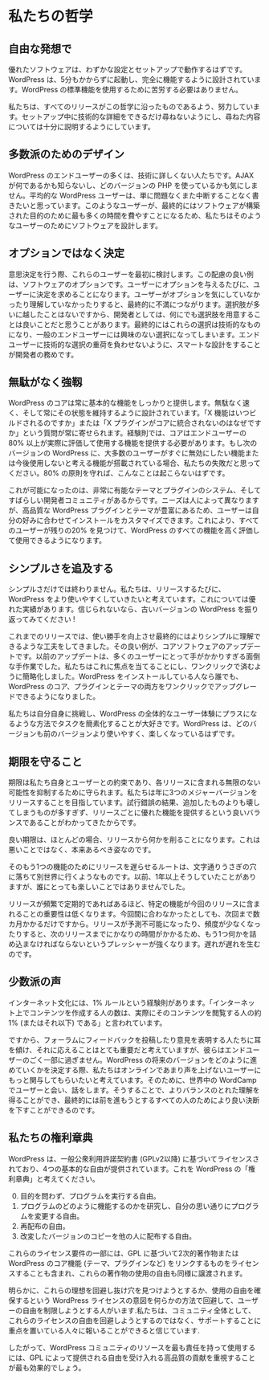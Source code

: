 <!--
# Our Philosophies
-->

# 私たちの哲学

<!--
## Out of the Box
-->

## 自由な発想で

<!--
Great software should work with little configuration and setup. WordPress is designed to get you up and running and fully functional in no longer than five minutes. You shouldn't have to battle to use the standard functionality of WordPress.
-->

優れたソフトウェアは、わずかな設定とセットアップで動作するはずです。WordPress は、5分もかからずに起動し、完全に機能するように設計されています。WordPress の標準機能を使用するために苦労する必要はありません。

<!--
We work hard to make sure that every release is in keeping with this philosophy. We ask for as few technical details as possible during the setup process, as well as providing full explanations of anything we do ask.
-->

私たちは、すべてのリリースがこの哲学に沿ったものであるよう、努力しています。セットアップ中に技術的な詳細をできるだけ尋ねないようにし、尋ねた内容については十分に説明するようにしています。

<!--
## Design for the Majority
-->

## 多数派のためのデザイン

<!--
Many end users of WordPress are non-technically minded. They don't know what AJAX is, nor do they care about which version of PHP they are using. The average WordPress user simply wants to be able to write without problems or interruption. These are the users that we design the software for, as they are ultimately the ones who are going to spend the most time using it for what it was built for.
-->

WordPress のエンドユーザーの多くは、技術に詳しくない人たちです。AJAX が何であるかも知らないし、どのバージョンの PHP を使っているかも気にしません。平均的な WordPress ユーザーは、単に問題なくまた中断することなく書きたいと思っています。このようなユーザーが、最終的にはソフトウェアが構築された目的のために最も多くの時間を費やすことになるため、私たちはそのようなユーザーのためにソフトウェアを設計します。

<!--
## Decisions not Options
-->

## オプションではなく決定

<!--
When making decisions, these are the users we consider first. A great example of this consideration is software options. Every time you give a user an option, you are asking them to make a decision. When a user doesn't care or understand the option, this ultimately leads to frustration. As developers, we sometimes feel that providing options for everything is a good thing, you can never have too many choices, right? Ultimately these choices end up being technical ones, choices that the average end user has no interest in. It's our duty as developers to make smart design decisions, and avoid putting the weight of technical choices on our end users.
-->

意思決定を行う際、これらのユーザーを最初に検討します。この配慮の良い例は、ソフトウェアのオプションです。ユーザーにオプションを与えるたびに、ユーザーに決定を求めることになります。ユーザーがオプションを気にしていなかったり理解していなかったりすると、最終的に不満につながります。選択肢が多いに越したことはないですから、開発者としては、何にでも選択肢を用意することは良いことだと思うことがあります。最終的にはこれらの選択は技術的なものになり、一般のエンドユーザーには興味のない選択になってしまいます。エンドユーザーに技術的な選択の重荷を負わせないように、スマートな設計をすることが開発者の務めです。

<!--
## Clean, Lean, and Mean
-->

## 無駄がなく強靱

<!--
The core of WordPress will always provide a solid array of basic features. It's designed to be lean and fast, and will always stay that way. We are constantly asked "when will X feature be built" or "why isn't X plugin integrated into the core". The rule of thumb is that the core should provide features that 80% or more of end users will actually appreciate and use. If the next version of WordPress comes with a feature that the majority of users immediately want to turn off, or think they'll never use, then we've blown it. If we stick to the 80% principle, then this should never happen.
-->

WordPress のコアは常に基本的な機能をしっかりと提供します。無駄なく速く、そして常にその状態を維持するように設計されています。「X 機能はいつビルドされるのですか」または「X プラグインがコアに統合されないのはなぜですか」という質問が常に寄せられます。経験則では、コアはエンドユーザーの80% 以上が実際に評価して使用する機能を提供する必要があります。もし次のバージョンの WordPress に、大多数のユーザーがすぐに無効にしたい機能または今後使用しないと考える機能が搭載されている場合、私たちの失敗だと思ってください。80% の原則を守れば、こんなことは起こらないはずです。

<!--
We are able to do this because we have a very capable theme and plugin system, and a fantastic developer community. Different people have different needs, and having the sheer number of quality WordPress plugins and themes allows users to customize their installations to their taste. That should allow all users to find the remaining 20% and make all WordPress features those they appreciate and use.
-->

これが可能になったのは、非常に有能なテーマとプラグインのシステム、そしてすばらしい開発者コミュニティがあるからです。ニーズは人によって異なりますが、高品質な WordPress プラグインとテーマが豊富にあるため、ユーザーは自分の好みに合わせてインストールをカスタマイズできます。これにより、すべてのユーザーが残りの20% を見つけて、WordPress のすべての機能を高く評価して使用できるようになります。

<!--
## Striving for Simplicity
-->

## シンプルさを追及する

<!--
We're never done with simplicity. We want to make WordPress easier to use with every single release. We've got a good track record of this; if you don't believe us, then just take a look back at some older versions of WordPress!
-->

シンプルさだけでは終わりません。私たちは、リリースするたびに、WordPress をより使いやすくしていきたいと考えています。これについては優れた実績があります。信じられないなら、古いバージョンの WordPress を振り返ってみてください !

<!--
In past releases, we've taken major steps to improve ease of use and ultimately make things simpler to understand. One great example of this is core software updates. Updating used to be a painful, manual task that was too tricky for a lot of our users. We decided to focus on this, and simplified it down to a single click. Now anyone with a WordPress install can perform one click upgrades on both the core of WordPress, and plugins and themes.
-->

これまでのリリースでは、使い勝手を向上させ最終的にはよりシンプルに理解できるような工夫をしてきました。その良い例が、コアソフトウェアのアップデートです。以前のアップデートは、多くのユーザーにとって手がかかりすぎる面倒な手作業でした。私たちはこれに焦点を当てることにし、ワンクリックで済むように簡略化しました。WordPress をインストールしている人なら誰でも、WordPress のコア、プラグインとテーマの両方をワンクリックでアップグレードできるようになりました。

<!--
We love to challenge ourselves and simplify tasks in ways that are positive for the overall WordPress user experience. Every version of WordPress should be easier and more enjoyable to use than the last.
-->

私たちは自分自身に挑戦し、WordPress の全体的なユーザー体験にプラスになるような方法でタスクを簡素化することが大好きです。WordPress は、どのバージョンも前のバージョンより使いやすく、楽しくなっているはずです。

<!--## Deadlines Are Not Arbitrary-->

## 期限を守ること

<!--
Deadlines are not arbitrary, they're a promise we make to ourselves and our users that helps us rein in the endless possibilities of things that could be a part of every release. We aspire to release three major versions a year because, through trial and error, we've found that to be a good balance between getting cool stuff in each release, but not too much that we end up breaking more than we add.
-->

期限は私たち自身とユーザーとの約束であり、各リリースに含まれる無限のない可能性を抑制するために守られます。私たちは年に3つのメジャーバージョンをリリースすることを目指しています。試行錯誤の結果、追加したものよりも壊してしまうものが多すぎず、リリースごとに優れた機能を提供するという良いバランスであることがわかってきたからです。

<!--
Good deadlines almost always make you trim something from a release. This is not a bad thing, it's what they're supposed to do.
-->

良い期限は、ほとんどの場合、リリースから何かを削ることになります。これは悪いことではなく、本来あるべき姿なのです。

<!--
The route of delaying a release for that one-more-feature is, literally, a rabbit hole. We did that for over a year once, and it wasn't pleasant for anybody.
-->

そのもう1つの機能のためにリリースを遅らせるルートは、文字通りうさぎの穴に落ちて別世界に行くようなものです。以前、1年以上そうしていたことがありますが、誰にとっても楽しいことではありませんでした。

<!--
The more frequent and regular releases are, the less important it is for any particular feature to be in this release. If it doesn't make it for this one, it'll just be a few months before the next one. When releases become unpredictable or few and far between, there's more pressure to try and squeeze in that one more thing because it's going to be so long before the next one. Delay begets delay.
-->

リリースが頻繁で定期的であればあるほど、特定の機能が今回のリリースに含まれることの重要性は低くなります。今回間に合わなかったとしても、次回まで数カ月かかるだけですから。リリースが予測不可能になったり、頻度が少なくなったりすると、次のリリースまでにかなりの時間がかかるため、もう1つ何かを詰め込まなければならないというプレッシャーが強くなります。遅れが遅れを生むのです。

<!--
## The Vocal Minority
-->

## 少数派の声

<!--
There's a good rule of thumb within internet culture called the 1% rule. It states that "the number of people who create content on the internet represents approximately 1% (or less) of the people actually viewing that content".
-->

インターネット文化には、1% ルールという経験則があります。「インターネット上でコンテンツを作成する人の数は、実際にそのコンテンツを閲覧する人の約1% (またはそれ以下) である」と言われています。

<!--
So while we consider it really important to listen and respond to those who post feedback and voice their opinions on forums, they only represent a tiny fraction of our end users. When making decisions on how to move forward with future versions of WordPress, we look to engage more of those users who are not so vocal online. We do this by meeting and talking to users at WordCamps across the globe. This gives us a better balance of understanding, and ultimately allows us to make better decisions for everyone moving forward.
-->

ですから、フォーラムにフィードバックを投稿したり意見を表明する人たちに耳を傾け、それに応えることはとても重要だと考えていますが、彼らはエンドユーザーのごく一部に過ぎません。WordPress の将来のバージョンをどのように進めていくかを決定する際、私たちはオンラインであまり声を上げないユーザーにもっと関与してもらいたいと考えています。そのために、世界中の WordCamp でユーザーと会い、話をします。そうすることで、よりバランスのとれた理解を得ることができ、最終的には前を進もうとするすべての人のためにより良い決断を下すことができるのです。

<!--
## Our Bill of Rights
-->

## 私たちの権利章典

<!--
WordPress is licensed under the General Public License (GPLv2 or later) which provides four core freedoms, consider this as the WordPress "bill of rights":
-->

WordPress は、一般公衆利用許諾契約書 (GPLv2以降) に基づいてライセンスされており、4つの基本的な自由が提供されています。これを WordPress の「権利章典」と考えてください。

<!--
0.  The freedom to run the program, for any purpose.
1.  The freedom to study how the program works, and change it to make it do what you wish.
2.  The freedom to redistribute.
3.  The freedom to distribute copies of your modified versions to others.
-->

0.  目的を問わず、プログラムを実行する自由。
1.  プログラムのどのように機能するのかを研究し、自分の思い通りにプログラムを変更する自由。
2.  再配布の自由。
3.  改変したバージョンのコピーを他の人に配布する自由。

<!--
Part of those licensing requirements include licensing derivative works or things that link core WordPress functions (like themes, plugins, etc.) under the GPL as well, thereby passing on the freedom of use for these works as well.
-->

これらのライセンス要件の一部には、GPL に基づいて2次的著作物または WordPress のコア機能 (テーマ、プラグインなど) をリンクするものをライセンスすることも含まれ、これらの著作物の使用の自由も同様に譲渡されます。

<!--
Obviously there are those who will try to get around these ideals, and restrict the freedom of their users by trying to find loopholes or somehow circumvent the intention of the WordPress licensing, which is to ensure freedom of use. We believe that the community, as a whole, will reward those who focus on supporting these licensing freedoms instead of trying to avoid them.
-->

明らかに、これらの理想を回避し抜け穴を見つけようとするか、使用の自由を確保するという WordPress ライセンスの意図を何らかの方法で回避して、ユーザーの自由を制限しようとする人がいます.私たちは、コミュニティ全体として、これらのライセンスの自由を回避しようとするのではなく、サポートすることに重点を置いている人々に報いることができると信じています.

<!--
The most responsible use of WordPress community resources would therefore be put to best use by emphasizing high quality contributions that embrace the freedoms provided by the GPL.
-->

したがって、WordPress コミュニティのリソースを最も責任を持って使用するには、GPL によって提供される自由を受け入れる高品質の貢献を重視することが最も効果的でしょう。
